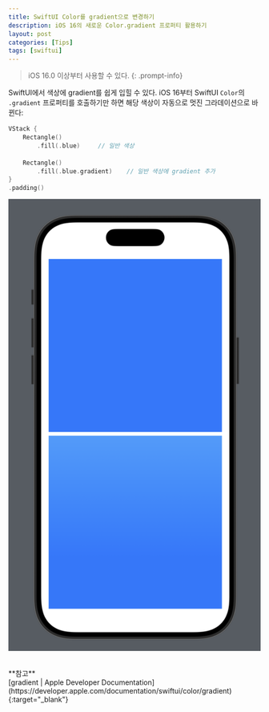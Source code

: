 ```yaml
---
title: SwiftUI Color를 gradient으로 변경하기
description: iOS 16의 새로운 Color.gradient 프로퍼티 활용하기
layout: post
categories: [Tips]
tags: [swiftui]
---
```


>iOS 16.0 이상부터 사용할 수 있다.
{: .prompt-info}

SwiftUI에서 색상에 gradient를 쉽게 입힐 수 있다. iOS 16부터 SwiftUI `Color`의 `.gradient` 프로퍼티를 호출하기만 하면 해당 색상이 자동으로 멋진 그라데이션으로 바뀐다:

```swift
VStack {
    Rectangle()
        .fill(.blue)     // 일반 색상
    
    Rectangle()
        .fill(.blue.gradient)    // 일반 색상에 gradient 추가
}
.padding()
```

![파란색 사각형과 그라데이션이 적용된 사각형](/assets/img/2025/04/21/image1.png)

<br>
**참고**
<br>
[gradient | Apple Developer Documentation](https://developer.apple.com/documentation/swiftui/color/gradient){:target="_blank"}